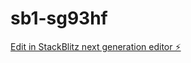 # sb1-sg93hf

[Edit in StackBlitz next generation editor ⚡️](https://stackblitz.com/~/github.com/Sam15828558/sb1-sg93hf)